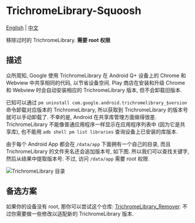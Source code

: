 # TrichromeLibrary-Squoosh

[English](https://github.com/entr0pia/trichromelibrary-squoosh#readme) | [中文](https://github.com/entr0pia/trichromelibrary-squoosh/blob/master/README_ZH.md)

移除过时的 TrichromeLibrary. **需要 root 权限**

## 描述

众所周知, Google 使用 TrichromeLibrary 在 Android Q+ 设备上的 Chrome 和 Webview 中共享相同的代码, 以节省设备空间. Play 商店在安装和升级 Chrome 和 Webview 时会自动安装相应的 TrichromeLibrary 版本, 但不会卸载旧版本. 

已知可以通过 ```pm uninstall com.google.android.trichromelibrary_$version``` 命令卸载对应版本的 TrichromeLibrary, 所以获取到 TrichromeLibrary 的版本号就可以手动卸载了. 不幸的是, Android 在共享库管理方面做得很差. TrichromeLibrary 不能像普通应用程序一样显示在应用程序列表中 (因为它是共享库), 也不能用 ```adb shell pm list libraries``` 查询设备上已安装的库版本.

由于每个 Android App 都会在 ```/data/app``` 下面拥有一个自己的目录, 而且 TrichromeLibrary 的文件夹名还会追加版本号, 如下图. 所以我们可以查找关键字, 然后从结果中提取版本号. 不过, 访问 ```/data/app``` 需要 root 权限.

![TrichromeLibrary 目录](https://tvax2.sinaimg.cn/large/007uv4aMgy1h0k41g844cj30rs0eqgsx.jpg)

## 备选方案

如果你的设备没有 root, 那你可以尝试这个仓库: [TrichromeLibrary_Remover](https://github.com/Undefined-User/TrichromeLibrary_Remover). 不过你需要做一些修改以适配新的 TrichromeLibrary 版本.